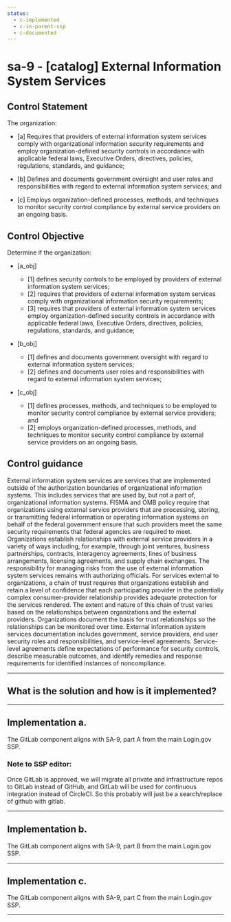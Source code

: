 ```yaml
---
status:
  - c-implemented
  - c-in-parent-ssp
  - c-documented
---
```


# sa-9 - \[catalog\] External Information System Services

## Control Statement

The organization:

- \[a\] Requires that providers of external information system services comply with organizational information security requirements and employ organization-defined security controls in accordance with applicable federal laws, Executive Orders, directives, policies, regulations, standards, and guidance;

- \[b\] Defines and documents government oversight and user roles and responsibilities with regard to external information system services; and

- \[c\] Employs organization-defined processes, methods, and techniques to monitor security control compliance by external service providers on an ongoing basis.

## Control Objective

Determine if the organization:

- \[a_obj\]

  - \[1\] defines security controls to be employed by providers of external information system services;
  - \[2\] requires that providers of external information system services comply with organizational information security requirements;
  - \[3\] requires that providers of external information system services employ organization-defined security controls in accordance with applicable federal laws, Executive Orders, directives, policies, regulations, standards, and guidance;

- \[b_obj\]

  - \[1\] defines and documents government oversight with regard to external information system services;
  - \[2\] defines and documents user roles and responsibilities with regard to external information system services;

- \[c_obj\]

  - \[1\] defines processes, methods, and techniques to be employed to monitor security control compliance by external service providers; and
  - \[2\] employs organization-defined processes, methods, and techniques to monitor security control compliance by external service providers on an ongoing basis.

## Control guidance

External information system services are services that are implemented outside of the authorization boundaries of organizational information systems. This includes services that are used by, but not a part of, organizational information systems. FISMA and OMB policy require that organizations using external service providers that are processing, storing, or transmitting federal information or operating information systems on behalf of the federal government ensure that such providers meet the same security requirements that federal agencies are required to meet. Organizations establish relationships with external service providers in a variety of ways including, for example, through joint ventures, business partnerships, contracts, interagency agreements, lines of business arrangements, licensing agreements, and supply chain exchanges. The responsibility for managing risks from the use of external information system services remains with authorizing officials. For services external to organizations, a chain of trust requires that organizations establish and retain a level of confidence that each participating provider in the potentially complex consumer-provider relationship provides adequate protection for the services rendered. The extent and nature of this chain of trust varies based on the relationships between organizations and the external providers. Organizations document the basis for trust relationships so the relationships can be monitored over time. External information system services documentation includes government, service providers, end user security roles and responsibilities, and service-level agreements. Service-level agreements define expectations of performance for security controls, describe measurable outcomes, and identify remedies and response requirements for identified instances of noncompliance.

______________________________________________________________________

## What is the solution and how is it implemented?

<!-- Please leave this section blank and enter implementation details in the parts below. -->

______________________________________________________________________

## Implementation a.

The GitLab component aligns with SA-9, part A from the main Login.gov SSP.

### Note to SSP editor:

Once GitLab is approved, we will migrate all private and infrastructure
repos to GitLab instead of GitHub, and GitLab will be used for
continuous integration instead of CircleCI.  So this probably will
just be a search/replace of github with gitlab.

______________________________________________________________________

## Implementation b.

The GitLab component aligns with SA-9, part B from the main Login.gov SSP.
______________________________________________________________________

## Implementation c.

The GitLab component aligns with SA-9, part C from the main Login.gov SSP.

______________________________________________________________________

